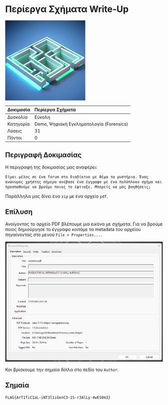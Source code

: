 # Περίεργα Σχήματα Write-Up

<img width="256" src="../../challenges-images/challenge_demo_04.png">

| Δοκιμασία | Περίεργα Σχήματα |
| :------- | :----- |
| Δυσκολία | Εύκολη |
| Κατηγορία | Demo, Ψηφιακή Εγκληματολογία (Forensics) |
| Λύσεις | 31 |
| Πόντοι | 0 |

## Περιγραφή Δοκιμασίας

Η περιγραφή της δοκιμασίας μας αναφέρει:
```
Είμαι μέλος σε ένα forum στο διαδίκτυο με θέμα τα μυστήρια. Ένας ανώνυμος χρήστης σήμερα ανέβασε ένα έγγραφο με ένα πολύπλοκο σχήμα και προσπαθούμε να βρούμε ποιος το έφτιαξε. Μπορείς να μας βοηθήσεις;
```

Παράλληλα μας δίνει ένα `zip` με ένα αρχείο `pdf`.

## Επίλυση

Ανοίγοντας το αρχείο PDF βλέπουμε μια εικόνα με σχήματα. Για να βρούμε ποιος δημιούργησε το έγγραφο κοιτάμε τα metadata του αρχείου πηγαίνοντας στο μενού `File > Properties...`.

![](document-properties.png)

Και βρίσκουμε την σημαία δίπλα στο πεδίο του `Author`.

## Σημαία

```
FLAG{ArT1fiC1aL-iNT3l1iGenC3-1S-r3AlLy-4wES0m3}
```
